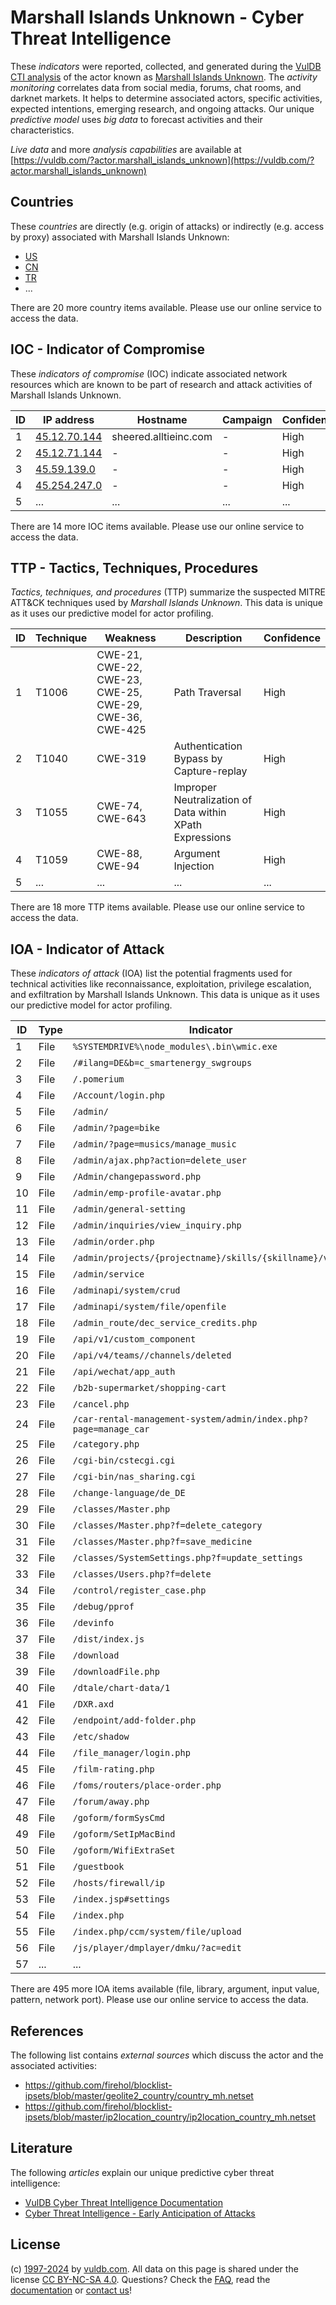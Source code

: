 # Marshall Islands Unknown - Cyber Threat Intelligence

These _indicators_ were reported, collected, and generated during the [VulDB CTI analysis](https://vuldb.com/?kb.cti) of the actor known as [Marshall Islands Unknown](https://vuldb.com/?actor.marshall_islands_unknown). The _activity monitoring_ correlates data from social media, forums, chat rooms, and darknet markets. It helps to determine associated actors, specific activities, expected intentions, emerging research, and ongoing attacks. Our unique _predictive model_ uses _big data_ to forecast activities and their characteristics.

_Live data_ and more _analysis capabilities_ are available at [https://vuldb.com/?actor.marshall_islands_unknown](https://vuldb.com/?actor.marshall_islands_unknown)

## Countries

These _countries_ are directly (e.g. origin of attacks) or indirectly (e.g. access by proxy) associated with Marshall Islands Unknown:

* [US](https://vuldb.com/?country.us)
* [CN](https://vuldb.com/?country.cn)
* [TR](https://vuldb.com/?country.tr)
* ...

There are 20 more country items available. Please use our online service to access the data.

## IOC - Indicator of Compromise

These _indicators of compromise_ (IOC) indicate associated network resources which are known to be part of research and attack activities of Marshall Islands Unknown.

ID | IP address | Hostname | Campaign | Confidence
-- | ---------- | -------- | -------- | ----------
1 | [45.12.70.144](https://vuldb.com/?ip.45.12.70.144) | sheered.alltieinc.com | - | High
2 | [45.12.71.144](https://vuldb.com/?ip.45.12.71.144) | - | - | High
3 | [45.59.139.0](https://vuldb.com/?ip.45.59.139.0) | - | - | High
4 | [45.254.247.0](https://vuldb.com/?ip.45.254.247.0) | - | - | High
5 | ... | ... | ... | ...

There are 14 more IOC items available. Please use our online service to access the data.

## TTP - Tactics, Techniques, Procedures

_Tactics, techniques, and procedures_ (TTP) summarize the suspected MITRE ATT&CK techniques used by _Marshall Islands Unknown_. This data is unique as it uses our predictive model for actor profiling.

ID | Technique | Weakness | Description | Confidence
-- | --------- | -------- | ----------- | ----------
1 | T1006 | CWE-21, CWE-22, CWE-23, CWE-25, CWE-29, CWE-36, CWE-425 | Path Traversal | High
2 | T1040 | CWE-319 | Authentication Bypass by Capture-replay | High
3 | T1055 | CWE-74, CWE-643 | Improper Neutralization of Data within XPath Expressions | High
4 | T1059 | CWE-88, CWE-94 | Argument Injection | High
5 | ... | ... | ... | ...

There are 18 more TTP items available. Please use our online service to access the data.

## IOA - Indicator of Attack

These _indicators of attack_ (IOA) list the potential fragments used for technical activities like reconnaissance, exploitation, privilege escalation, and exfiltration by Marshall Islands Unknown. This data is unique as it uses our predictive model for actor profiling.

ID | Type | Indicator | Confidence
-- | ---- | --------- | ----------
1 | File | `%SYSTEMDRIVE%\node_modules\.bin\wmic.exe` | High
2 | File | `/#ilang=DE&b=c_smartenergy_swgroups` | High
3 | File | `/.pomerium` | Medium
4 | File | `/Account/login.php` | High
5 | File | `/admin/` | Low
6 | File | `/admin/?page=bike` | High
7 | File | `/admin/?page=musics/manage_music` | High
8 | File | `/admin/ajax.php?action=delete_user` | High
9 | File | `/Admin/changepassword.php` | High
10 | File | `/admin/emp-profile-avatar.php` | High
11 | File | `/admin/general-setting` | High
12 | File | `/admin/inquiries/view_inquiry.php` | High
13 | File | `/admin/order.php` | High
14 | File | `/admin/projects/{projectname}/skills/{skillname}/video` | High
15 | File | `/admin/service` | High
16 | File | `/adminapi/system/crud` | High
17 | File | `/adminapi/system/file/openfile` | High
18 | File | `/admin_route/dec_service_credits.php` | High
19 | File | `/api/v1/custom_component` | High
20 | File | `/api/v4/teams//channels/deleted` | High
21 | File | `/api/wechat/app_auth` | High
22 | File | `/b2b-supermarket/shopping-cart` | High
23 | File | `/cancel.php` | Medium
24 | File | `/car-rental-management-system/admin/index.php?page=manage_car` | High
25 | File | `/category.php` | High
26 | File | `/cgi-bin/cstecgi.cgi` | High
27 | File | `/cgi-bin/nas_sharing.cgi` | High
28 | File | `/change-language/de_DE` | High
29 | File | `/classes/Master.php` | High
30 | File | `/classes/Master.php?f=delete_category` | High
31 | File | `/classes/Master.php?f=save_medicine` | High
32 | File | `/classes/SystemSettings.php?f=update_settings` | High
33 | File | `/classes/Users.php?f=delete` | High
34 | File | `/control/register_case.php` | High
35 | File | `/debug/pprof` | Medium
36 | File | `/devinfo` | Medium
37 | File | `/dist/index.js` | High
38 | File | `/download` | Medium
39 | File | `/downloadFile.php` | High
40 | File | `/dtale/chart-data/1` | High
41 | File | `/DXR.axd` | Medium
42 | File | `/endpoint/add-folder.php` | High
43 | File | `/etc/shadow` | Medium
44 | File | `/file_manager/login.php` | High
45 | File | `/film-rating.php` | High
46 | File | `/foms/routers/place-order.php` | High
47 | File | `/forum/away.php` | High
48 | File | `/goform/formSysCmd` | High
49 | File | `/goform/SetIpMacBind` | High
50 | File | `/goform/WifiExtraSet` | High
51 | File | `/guestbook` | Medium
52 | File | `/hosts/firewall/ip` | High
53 | File | `/index.jsp#settings` | High
54 | File | `/index.php` | Medium
55 | File | `/index.php/ccm/system/file/upload` | High
56 | File | `/js/player/dmplayer/dmku/?ac=edit` | High
57 | ... | ... | ...

There are 495 more IOA items available (file, library, argument, input value, pattern, network port). Please use our online service to access the data.

## References

The following list contains _external sources_ which discuss the actor and the associated activities:

* https://github.com/firehol/blocklist-ipsets/blob/master/geolite2_country/country_mh.netset
* https://github.com/firehol/blocklist-ipsets/blob/master/ip2location_country/ip2location_country_mh.netset

## Literature

The following _articles_ explain our unique predictive cyber threat intelligence:

* [VulDB Cyber Threat Intelligence Documentation](https://vuldb.com/?kb.cti)
* [Cyber Threat Intelligence - Early Anticipation of Attacks](https://www.scip.ch/en/?labs.20201022)

## License

(c) [1997-2024](https://vuldb.com/?kb.changelog) by [vuldb.com](https://vuldb.com/?kb.about). All data on this page is shared under the license [CC BY-NC-SA 4.0](https://creativecommons.org/licenses/by-nc-sa/4.0/). Questions? Check the [FAQ](https://vuldb.com/?kb.faq), read the [documentation](https://vuldb.com/?kb) or [contact us](https://vuldb.com/?contact)!
